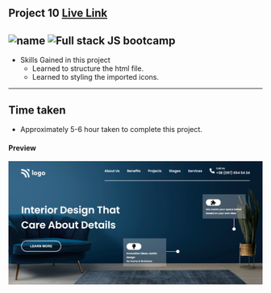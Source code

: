 ## Project 10 [Live Link](https://interior-design-og.netlify.app)

![name](https://img.shields.io/badge/Omkar--Gujja-OG)
![Full stack JS bootcamp](https://img.shields.io/badge/-Full%20stack%20JS%20Bootcamp-red)
---

-   Skills Gained in this project
    -   Learned to structure the html file.
    -   Learned to styling the imported icons.

---

## Time taken

-   Approximately 5-6 hour taken to complete this project.

#### Preview

![Desktop](./ss/preveiw.png)
